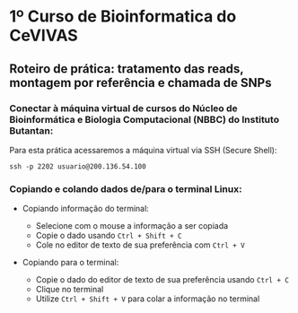 # 1º Curso de Bioinformatica do CeVIVAS
## Roteiro de prática: tratamento das reads, montagem por referência e chamada de SNPs

### Conectar à máquina virtual de cursos do Núcleo de Bioinformática e Biologia Computacional (NBBC) do Instituto Butantan:

Para esta prática acessaremos a máquina virtual via SSH (Secure Shell):

    ssh -p 2202 usuario@200.136.54.100

### Copiando e colando dados de/para o terminal Linux:

* Copiando informação do terminal:
  * Selecione com o mouse a informação a ser copiada
  * Copie o dado usando `Ctrl + Shift + C`
  * Cole no editor de texto de sua preferência com `Ctrl + V`

* Copiando para o terminal:
  * Copie o dado do editor de texto de sua preferência usando `Ctrl + C`
  * Clique no terminal
  * Utilize `Ctrl + Shift + V` para colar a informação no terminal
